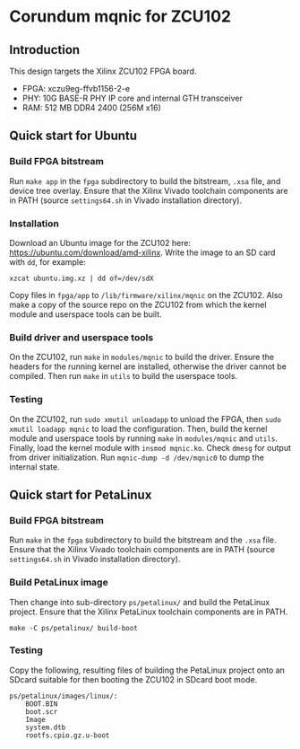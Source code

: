 # Corundum mqnic for ZCU102

## Introduction

This design targets the Xilinx ZCU102 FPGA board.

* FPGA: xczu9eg-ffvb1156-2-e
* PHY: 10G BASE-R PHY IP core and internal GTH transceiver
* RAM: 512 MB DDR4 2400 (256M x16)

## Quick start for Ubuntu

### Build FPGA bitstream

Run `make app` in the `fpga` subdirectory to build the bitstream, `.xsa` file, and device tree overlay.  Ensure that the Xilinx Vivado toolchain components are in PATH (source `settings64.sh` in Vivado installation directory).

### Installation

Download an Ubuntu image for the ZCU102 here: https://ubuntu.com/download/amd-xilinx.  Write the image to an SD card with `dd`, for example:

	xzcat ubuntu.img.xz | dd of=/dev/sdX

Copy files in `fpga/app` to `/lib/firmware/xilinx/mqnic` on the ZCU102.  Also make a copy of the source repo on the ZCU102 from which the kernel module and userspace tools can be built.

### Build driver and userspace tools

On the ZCU102, run `make` in `modules/mqnic` to build the driver.  Ensure the headers for the running kernel are installed, otherwise the driver cannot be compiled.  Then run `make` in `utils` to build the userspace tools.

### Testing

On the ZCU102, run `sudo xmutil unloadapp` to unload the FPGA, then `sudo xmutil loadapp mqnic` to load the configuration.  Then, build the kernel module and userspace tools by running `make` in `modules/mqnic` and `utils`.  Finally, load the kernel module with `insmod mqnic.ko`.  Check `dmesg` for output from driver initialization.  Run `mqnic-dump -d /dev/mqnic0` to dump the internal state.

## Quick start for PetaLinux

### Build FPGA bitstream

Run `make` in the `fpga` subdirectory to build the bitstream and the `.xsa`
file.  Ensure that the Xilinx Vivado toolchain components are in PATH (source `settings64.sh` in Vivado installation directory).

### Build PetaLinux image

Then change into sub-directory `ps/petalinux/` and build the PetaLinux project.  Ensure that the Xilinx PetaLinux toolchain components are in PATH.

    make -C ps/petalinux/ build-boot

### Testing

Copy the following, resulting files of building the PetaLinux project onto an SDcard suitable for then booting the ZCU102 in SDcard boot mode.

	ps/petalinux/images/linux/:
		BOOT.BIN
		boot.scr
		Image
		system.dtb
		rootfs.cpio.gz.u-boot
